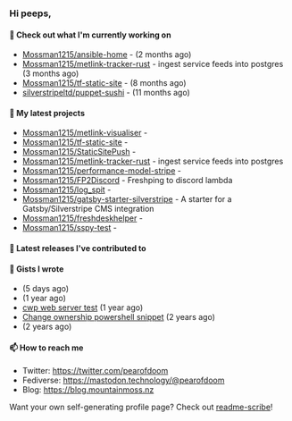 ### Hi peeps,

#### 👷 Check out what I'm currently working on

- [Mossman1215/ansible-home](https://github.com/Mossman1215/ansible-home) -  (2 months ago)
- [Mossman1215/metlink-tracker-rust](https://github.com/Mossman1215/metlink-tracker-rust) - ingest service feeds into postgres (3 months ago)
- [Mossman1215/tf-static-site](https://github.com/Mossman1215/tf-static-site) -  (8 months ago)
- [silverstripeltd/puppet-sushi](https://github.com/silverstripeltd/puppet-sushi) -  (11 months ago)

#### 🌱 My latest projects

- [Mossman1215/metlink-visualiser](https://github.com/Mossman1215/metlink-visualiser) - 
- [Mossman1215/tf-static-site](https://github.com/Mossman1215/tf-static-site) - 
- [Mossman1215/StaticSitePush](https://github.com/Mossman1215/StaticSitePush) - 
- [Mossman1215/metlink-tracker-rust](https://github.com/Mossman1215/metlink-tracker-rust) - ingest service feeds into postgres
- [Mossman1215/performance-model-stripe](https://github.com/Mossman1215/performance-model-stripe) - 
- [Mossman1215/FP2Discord](https://github.com/Mossman1215/FP2Discord) - Freshping to discord lambda
- [Mossman1215/log_spit](https://github.com/Mossman1215/log_spit) - 
- [Mossman1215/gatsby-starter-silverstripe](https://github.com/Mossman1215/gatsby-starter-silverstripe) - A starter for a Gatsby/Silverstripe CMS integration
- [Mossman1215/freshdeskhelper](https://github.com/Mossman1215/freshdeskhelper) - 
- [Mossman1215/sspy-test](https://github.com/Mossman1215/sspy-test) - 

#### 🔭 Latest releases I've contributed to


#### 📓 Gists I wrote

- [](https://gist.github.com/79fc0b8163e4bc2eef0a0942326f3133) (5 days ago)
- [](https://gist.github.com/dc3c25dd419a4bbe16502daf60de4931) (1 year ago)
- [cwp web server test](https://gist.github.com/7e3889b2abed3be38c80f83ba7d231eb) (1 year ago)
- [Change ownership powershell snippet](https://gist.github.com/61b61f25eb5da5cba82ab4829302e376) (2 years ago)
- [](https://gist.github.com/172e08c3d70d74c62c4a5f10aaeef290) (2 years ago)

#### 📫 How to reach me

- Twitter: https://twitter.com/pearofdoom
- Fediverse: https://mastodon.technology/@pearofdoom
- Blog: https://blog.mountainmoss.nz

Want your own self-generating profile page? Check out [readme-scribe](https://github.com/muesli/readme-scribe)!
